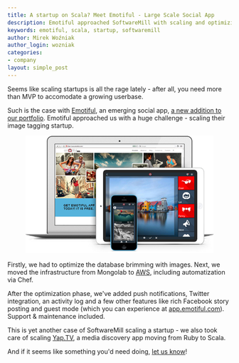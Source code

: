```yaml
---
title: A startup on Scala? Meet Emotiful - Large Scale Social App 
description: Emotiful approached SoftwareMill with scaling and optimizing the existing codebase. And adding some extra features on the way.
keywords: emotiful, scala, startup, softwaremill
author: Mirek Woźniak
author_login: wozniak
categories:
- company
layout: simple_post
---
```


Seems like scaling startups is all the rage lately - after all, you need more than MVP to accomodate a growing userbase.

Such is the case with [Emotiful](http://app.emotiful.com), an emerging social app, [a new addition to our portfolio](https://softwaremill.com/portfolio/#emotiful). Emotiful approached us with a huge challenge - scaling their image tagging startup. 

<figure><a href="http://app.emotiful.com"><img src="/img/portfolio/emotiful.png" alt="Emotiful"></a></figure>


Firstly, we had to optimize the database brimming with images. Next, we moved the infrastructure from Mongolab to [AWS](https://softwaremill.com/aws-consulting/), including automatization via Chef. 

After the optimization phase, we've added push notifications, Twitter integration, an activity log and a few other features like rich Facebook story posting and guest mode (which you can experience at [app.emotiful.com](http://app.emotiful.com)). Support & maintenance included. 

This is yet another case of SoftwareMill scaling a startup - we also took care of scaling [Yap.TV](https://softwaremill.com/scaling-ruby-scala-yap-reactive-platform/), a media discovery app moving from Ruby to Scala. 

And if it seems like something you'd need doing, [let us know](http://softwaremill.com/contact)!
